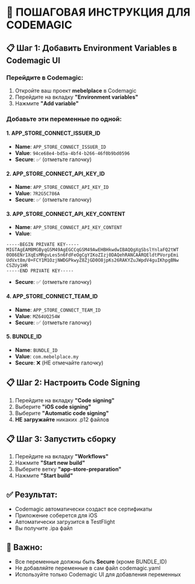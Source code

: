 # 🚀 ПОШАГОВАЯ ИНСТРУКЦИЯ ДЛЯ CODEMAGIC

## 📋 Шаг 1: Добавить Environment Variables в Codemagic UI

### Перейдите в Codemagic:
1. Откройте ваш проект **mebelplace** в Codemagic
2. Перейдите на вкладку **"Environment variables"**
3. Нажмите **"Add variable"**

### Добавьте эти переменные по одной:

#### 1. APP_STORE_CONNECT_ISSUER_ID
- **Name**: `APP_STORE_CONNECT_ISSUER_ID`
- **Value**: `94ce68e4-bd5a-4bf4-b266-46f0b9bd0596`
- **Secure**: ✅ (отметьте галочку)

#### 2. APP_STORE_CONNECT_API_KEY_ID
- **Name**: `APP_STORE_CONNECT_API_KEY_ID`
- **Value**: `7R2G5C786A`
- **Secure**: ✅ (отметьте галочку)

#### 3. APP_STORE_CONNECT_API_KEY_CONTENT
- **Name**: `APP_STORE_CONNECT_API_KEY_CONTENT`
- **Value**: 
```
-----BEGIN PRIVATE KEY-----
MIGTAgEAMBMGByqGSM49AgEGCCqGSM49AwEHBHkwdwIBAQQgXgSbslYnlaFQ2tWT
0O86ENr1XqEsMRgvLes5n6FdFeOgCgYIKoZIzj0DAQehRANCAARQEldtPVorpEmi
UdVxt8m/0+FCY1M1OzjNWDGPkwyZ8ZjGD0O8jpKs26RAKYZuJWpdV4guIKhpgBNw
CSZUy1HR
-----END PRIVATE KEY-----
```
- **Secure**: ✅ (отметьте галочку)

#### 4. APP_STORE_CONNECT_TEAM_ID
- **Name**: `APP_STORE_CONNECT_TEAM_ID`
- **Value**: `MZ64UQ254W`
- **Secure**: ✅ (отметьте галочку)

#### 5. BUNDLE_ID
- **Name**: `BUNDLE_ID`
- **Value**: `com.mebelplace.my`
- **Secure**: ❌ (НЕ отмечайте галочку)

## 📋 Шаг 2: Настроить Code Signing

1. Перейдите на вкладку **"Code signing"**
2. Выберите **"iOS code signing"**
3. Выберите **"Automatic code signing"**
4. **НЕ загружайте** никаких .p12 файлов

## 📋 Шаг 3: Запустить сборку

1. Перейдите на вкладку **"Workflows"**
2. Нажмите **"Start new build"**
3. Выберите ветку **"app-store-preparation"**
4. Нажмите **"Start build"**

## ✅ Результат:
- Codemagic автоматически создаст все сертификаты
- Приложение соберется для iOS
- Автоматически загрузится в TestFlight
- Вы получите .ipa файл

## 🎯 Важно:
- Все переменные должны быть **Secure** (кроме BUNDLE_ID)
- Не добавляйте переменные в сам файл codemagic.yaml
- Используйте только Codemagic UI для добавления переменных

